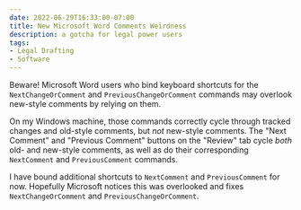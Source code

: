 ```yaml
---
date: 2022-06-29T16:33:00-07:00
title: New Microsoft Word Comments Weirdness
description: a gotcha for legal power users
tags:
- Legal Drafting
- Software
---
```


Beware!  Microsoft Word users who bind keyboard shortcuts for the `NextChangeOrComment` and `PreviousChangeOrComment` commands may overlook new-style comments by relying on them.

On my Windows machine, those commands correctly cycle through tracked changes and old-style comments, but _not_ new-style comments.  The "Next Comment" and "Previous Comment" buttons on the "Review" tab cycle _both_ old- and new-style comments, as well as do their corresponding `NextComment` and `PreviousComment` commands.

I have bound additional shortcuts to `NextComment` and `PreviousComment` for now.  Hopefully Microsoft notices this was overlooked and fixes `NextChangeOrComment` and `PreviousChangeOrComment`.
